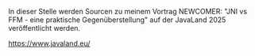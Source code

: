 In dieser Stelle werden Sourcen zu meinem Vortrag
NEWCOMER: "JNI vs FFM - eine praktische Gegenüberstellung"
auf der JavaLand 2025 veröffentlicht werden.

https://www.javaland.eu/



